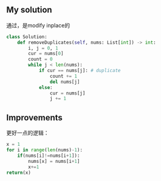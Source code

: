 ## My solution 

通过，是modify inplace的
```python
class Solution:
    def removeDuplicates(self, nums: List[int]) -> int:
        i, j = 0, 1
        cur = nums[0]
        count = 0
        while j < len(nums):
            if cur == nums[j]: # duplicate
                count += 1
                del nums[j]
            else:
                cur = nums[j]
                j += 1
```


## Improvements

更好一点的逻辑：

```python
x = 1
for i in range(len(nums)-1):
	if(nums[i]!=nums[i+1]):
		nums[x] = nums[i+1]
		x+=1
return(x)
```
